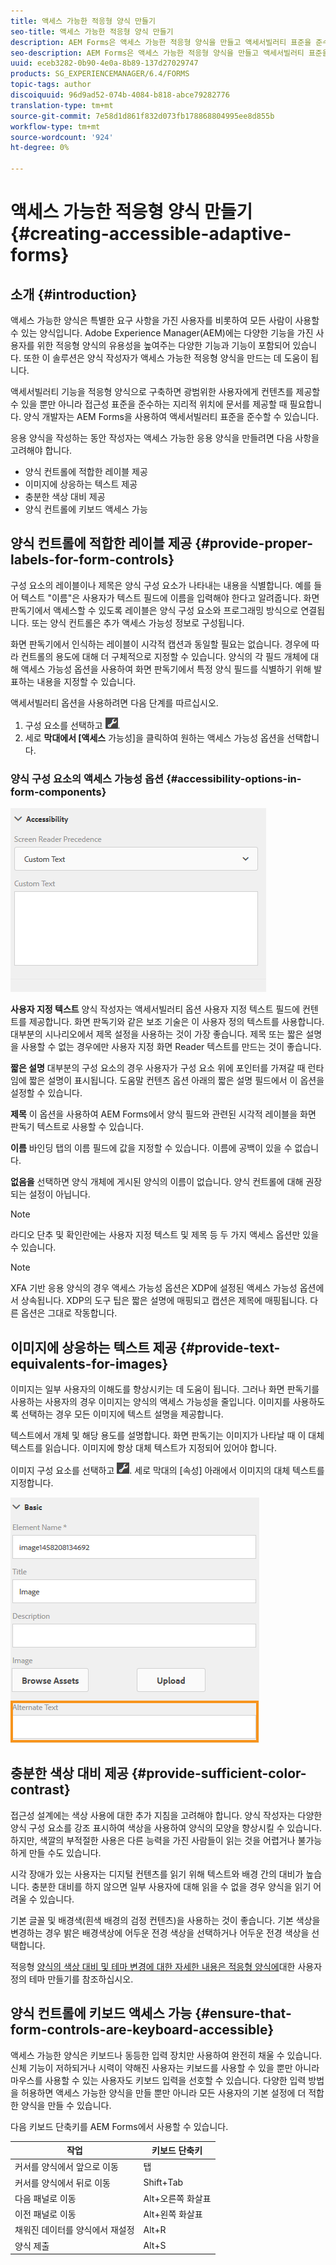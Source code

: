 ```yaml
---
title: 액세스 가능한 적응형 양식 만들기
seo-title: 액세스 가능한 적응형 양식 만들기
description: AEM Forms은 액세스 가능한 적응형 양식을 만들고 액세서빌러티 표준을 준수하는 데 도움이 되는 툴을 제공합니다.
seo-description: AEM Forms은 액세스 가능한 적응형 양식을 만들고 액세서빌러티 표준을 준수하는 데 도움이 되는 툴을 제공합니다.
uuid: eceb3282-0b90-4e0a-8b89-137d27029747
products: SG_EXPERIENCEMANAGER/6.4/FORMS
topic-tags: author
discoiquuid: 96d9ad52-074b-4084-b818-abce79282776
translation-type: tm+mt
source-git-commit: 7e58d1d861f832d073fb178868804995ee8d855b
workflow-type: tm+mt
source-wordcount: '924'
ht-degree: 0%

---
```



# 액세스 가능한 적응형 양식 만들기 {#creating-accessible-adaptive-forms}

## 소개 {#introduction}

액세스 가능한 양식은 특별한 요구 사항을 가진 사용자를 비롯하여 모든 사람이 사용할 수 있는 양식입니다. Adobe Experience Manager(AEM)에는 다양한 기능을 가진 사용자를 위한 적응형 양식의 유용성을 높여주는 다양한 기능과 기능이 포함되어 있습니다. 또한 이 솔루션은 양식 작성자가 액세스 가능한 적응형 양식을 만드는 데 도움이 됩니다.

액세서빌러티 기능을 적응형 양식으로 구축하면 광범위한 사용자에게 컨텐츠를 제공할 수 있을 뿐만 아니라 접근성 표준을 준수하는 지리적 위치에 문서를 제공할 때 필요합니다. 양식 개발자는 AEM Forms을 사용하여 액세서빌러티 표준을 준수할 수 있습니다.

응용 양식을 작성하는 동안 작성자는 액세스 가능한 응용 양식을 만들려면 다음 사항을 고려해야 합니다.

* 양식 컨트롤에 적합한 레이블 제공
* 이미지에 상응하는 텍스트 제공
* 충분한 색상 대비 제공
* 양식 컨트롤에 키보드 액세스 가능

## 양식 컨트롤에 적합한 레이블 제공 {#provide-proper-labels-for-form-controls}

구성 요소의 레이블이나 제목은 양식 구성 요소가 나타내는 내용을 식별합니다. 예를 들어 텍스트 &quot;이름&quot;은 사용자가 텍스트 필드에 이름을 입력해야 한다고 알려줍니다. 화면 판독기에서 액세스할 수 있도록 레이블은 양식 구성 요소와 프로그래밍 방식으로 연결됩니다. 또는 양식 컨트롤은 추가 액세스 가능성 정보로 구성됩니다.

화면 판독기에서 인식하는 레이블이 시각적 캡션과 동일할 필요는 없습니다. 경우에 따라 컨트롤의 용도에 대해 더 구체적으로 지정할 수 있습니다. 양식의 각 필드 개체에 대해 액세스 가능성 옵션을 사용하여 화면 판독기에서 특정 양식 필드를 식별하기 위해 발표하는 내용을 지정할 수 있습니다.

액세서빌러티 옵션을 사용하려면 다음 단계를 따르십시오.

1. 구성 요소를 선택하고 ![cmppr을 누릅니다](assets/cmppr.png).
1. 세로 **막대에서 [액세스** 가능성]을 클릭하여 원하는 액세스 가능성 옵션을 선택합니다.

### 양식 구성 요소의 액세스 가능성 옵션 {#accessibility-options-in-form-components}

![양식 구성 요소의 액세스 가능성 옵션](assets/accessibility-options.png)

**사용자 지정 텍스트** 양식 작성자는 액세서빌러티 옵션 사용자 지정 텍스트 필드에 컨텐트를 제공합니다. 화면 판독기와 같은 보조 기술은 이 사용자 정의 텍스트를 사용합니다. 대부분의 시나리오에서 제목 설정을 사용하는 것이 가장 좋습니다. 제목 또는 짧은 설명을 사용할 수 없는 경우에만 사용자 지정 화면 Reader 텍스트를 만드는 것이 좋습니다.

**짧은 설명** 대부분의 구성 요소의 경우 사용자가 구성 요소 위에 포인터를 가져갈 때 런타임에 짧은 설명이 표시됩니다. 도움말 컨텐츠 옵션 아래의 짧은 설명 필드에서 이 옵션을 설정할 수 있습니다.

**제목** 이 옵션을 사용하여 AEM Forms에서 양식 필드와 관련된 시각적 레이블을 화면 판독기 텍스트로 사용할 수 있습니다.

**이름** 바인딩 탭의 이름 필드에 값을 지정할 수 있습니다. 이름에 공백이 있을 수 없습니다.

**없음을** 선택하면 양식 개체에 게시된 양식의 이름이 없습니다. 양식 컨트롤에 대해 권장되는 설정이 아닙니다.

>[!NOTE]
>
>라디오 단추 및 확인란에는 사용자 지정 텍스트 및 제목 등 두 가지 액세스 옵션만 있을 수 있습니다.

>[!NOTE]
>
>XFA 기반 응용 양식의 경우 액세스 가능성 옵션은 XDP에 설정된 액세스 가능성 옵션에서 상속됩니다. XDP의 도구 팁은 짧은 설명에 매핑되고 캡션은 제목에 매핑됩니다. 다른 옵션은 그대로 작동합니다.

## 이미지에 상응하는 텍스트 제공 {#provide-text-equivalents-for-images}

이미지는 일부 사용자의 이해도를 향상시키는 데 도움이 됩니다. 그러나 화면 판독기를 사용하는 사용자의 경우 이미지는 양식의 액세스 가능성을 줄입니다. 이미지를 사용하도록 선택하는 경우 모든 이미지에 텍스트 설명을 제공합니다.

텍스트에서 개체 및 해당 용도를 설명합니다. 화면 판독기는 이미지가 나타날 때 이 대체 텍스트를 읽습니다. 이미지에 항상 대체 텍스트가 지정되어 있어야 합니다.

이미지 구성 요소를 선택하고 ![cmppr을 누릅니다](assets/cmppr.png). 세로 막대의 [속성] 아래에서 이미지의 대체 텍스트를 지정합니다.

![이미지의 대체 텍스트](assets/image-properties.png)

## 충분한 색상 대비 제공 {#provide-sufficient-color-contrast}

접근성 설계에는 색상 사용에 대한 추가 지침을 고려해야 합니다. 양식 작성자는 다양한 양식 구성 요소를 강조 표시하여 색상을 사용하여 양식의 모양을 향상시킬 수 있습니다. 하지만, 색깔의 부적절한 사용은 다른 능력을 가진 사람들이 읽는 것을 어렵거나 불가능하게 만들 수도 있습니다.

시각 장애가 있는 사용자는 디지털 컨텐츠를 읽기 위해 텍스트와 배경 간의 대비가 높습니다. 충분한 대비를 하지 않으면 일부 사용자에 대해 읽을 수 없을 경우 양식을 읽기 어려울 수 있습니다.

기본 글꼴 및 배경색(흰색 배경의 검정 컨텐츠)을 사용하는 것이 좋습니다. 기본 색상을 변경하는 경우 밝은 배경색상에 어두운 전경 색상을 선택하거나 어두운 전경 색상을 선택합니다.

적응형 [양식의 색상 대비 및 테마 변경에 대한 자세한 내용은 적응형 양식에](/help/forms/using/creating-custom-adaptive-form-themes.md)대한 사용자 정의 테마 만들기를 참조하십시오.

## 양식 컨트롤에 키보드 액세스 가능 {#ensure-that-form-controls-are-keyboard-accessible}

액세스 가능한 양식은 키보드나 동등한 입력 장치만 사용하여 완전히 채울 수 있습니다. 신체 기능이 저하되거나 시력이 약해진 사용자는 키보드를 사용할 수 있을 뿐만 아니라 마우스를 사용할 수 있는 사용자도 키보드 입력을 선호할 수 있습니다. 다양한 입력 방법을 허용하면 액세스 가능한 양식을 만들 뿐만 아니라 모든 사용자의 기본 설정에 더 적합한 양식을 만들 수 있습니다.

다음 키보드 단축키를 AEM Forms에서 사용할 수 있습니다.

| 작업 | 키보드 단축키 |
|---|---|
| 커서를 양식에서 앞으로 이동 | 탭 |
| 커서를 양식에서 뒤로 이동 | Shift+Tab |
| 다음 패널로 이동 | Alt+오른쪽 화살표 |
| 이전 패널로 이동 | Alt+왼쪽 화살표 |
| 채워진 데이터를 양식에서 재설정 | Alt+R |
| 양식 제출 | Alt+S | configuring-watched-folder-endpoints.md |